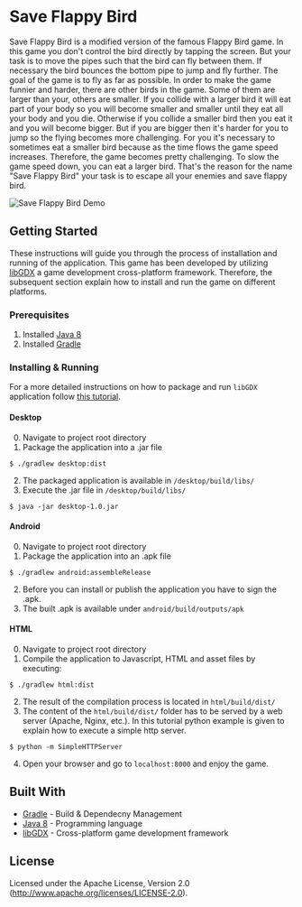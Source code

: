 # Save Flappy Bird

Save Flappy Bird is a modified version of the famous Flappy Bird game. In this game you don't control the bird directly by tapping the screen. But your task is to move the pipes such that the bird can fly between them. If necessary the bird bounces the bottom pipe to jump and fly further. The goal of the game is to fly as far as possible. In order to make the game funnier and harder, there are other birds in the game. Some of them are larger than your, others are smaller. If you collide with a larger bird it will eat part of your body so you will become smaller and smaller until they eat all your body and you die. Otherwise if you collide a smaller bird then you eat it and you will become bigger. But if you are bigger then it's harder for you to jump so the flying becomes more challenging. For you it's necessary to sometimes eat a smaller bird because as the time flows the game speed increases. Therefore, the game becomes pretty challenging. To slow the game speed down, you can eat a larger bird. That's the reason for the name "Save Flappy Bird" your task is to escape all your enemies and save flappy bird.

![Save Flappy Bird Demo](demo/demo.gif)


## Getting Started

These instructions will guide you through the process of installation and running of the application.
This game has been developed by utilizing [libGDX](https://libgdx.badlogicgames.com/) a game development cross-platform framework. Therefore, the subsequent section explain how to install and run the game on different platforms.

### Prerequisites
1. Installed [Java 8](https://www.oracle.com/technetwork/java/javase/overview/java8-2100321.html)
2. Installed [Gradle](https://gradle.org/)

### Installing & Running
For a more detailed instructions on how to package and run `libGDX` application follow [this tutorial](https://github.com/libgdx/libgdx/wiki/Gradle-on-the-Commandline#packaging-the-project).
#### Desktop
0. Navigate to project root directory
1. Package the application into a .jar file
```
$ ./gradlew desktop:dist
```
2. The packaged application is available in `/desktop/build/libs/`
3. Execute the .jar file in `/desktop/build/libs/`
```
$ java -jar desktop-1.0.jar
```
#### Android
0. Navigate to project root directory
1. Package the application into an .apk file
```
$ ./gradlew android:assembleRelease
```
2. Before you can install or publish the application you have to sign the .apk.
3. The built .apk is available under `android/build/outputs/apk`
#### HTML
0. Navigate to project root directory
1. Compile the application to Javascript, HTML and asset files by executing:
```
$ ./gradlew html:dist
```
2. The result of the compilation process is located in `html/build/dist/`
3. The content of the `html/build/dist/` folder has to be served by a web server (Apache, Nginx, etc.). In this tutorial python example is given to explain how to execute a simple http server.
```
$ python -m SimpleHTTPServer
```
4. Open your browser and go to `localhost:8000` and enjoy the game.

## Built With

* [Gradle](https://gradle.org/) - Build & Dependecny Management
* [Java 8](https://www.oracle.com/technetwork/java/javase/overview/java8-2100321.html) - Programming language
* [libGDX](https://libgdx.badlogicgames.com/) - Cross-platform game development framework

## License
Licensed under the Apache License, Version 2.0 (http://www.apache.org/licenses/LICENSE-2.0).
